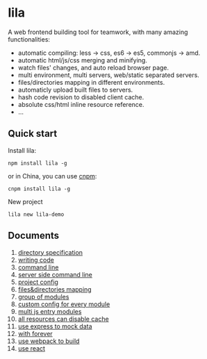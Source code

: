 # lila

A web frontend building tool for teamwork, with many amazing functionalities:

* automatic compiling: less -> css, es6 -> es5, commonjs -> amd. 
* automatic html/js/css merging and minifying.
* watch files' changes, and auto reload browser page.
* multi environment, multi servers, web/static separated servers.
* files/directories mapping in different environments.
* automaticly upload built files to servers.
* hash code revision to disabled client cache.
* absolute css/html inline resource reference.
* ...

## Quick start

Install lila: 

```
npm install lila -g
```

or in China, you can use [cnpm](https://github.com/cnpm/cnpm):

```
cnpm install lila -g
```

New project

```
lila new lila-demo
```

## Documents

1. [directory specification](./docs/dir.md)
2. [writing code](./docs/code.md)
3. [command line](./docs/cmd.md)
4. [server side command line](./docs/cmd-server.md)
5. [project config](./docs/config.md)
6. [files&directories mapping](./docs/mapping.md)
7. [group of modules](./docs/group.md)
8. [custom config for every module](./docs/custom.md)
9. [multi js entry modules](./docs/multi.md)
10. [all resources can disable cache](./docs/cache.md)
11. [use express to mock data](./docs/express.md)
12. [with forever](./docs/forever.md)
13. [use webpack to build](./docs/webpack.md)
14. [use react](./docs/react.md)
